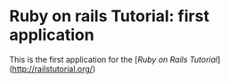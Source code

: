 # Ruby on rails Tutorial: first application

This is the first application for the 
[*Ruby on Rails Tutorial*] (http://railstutorial.org/)
